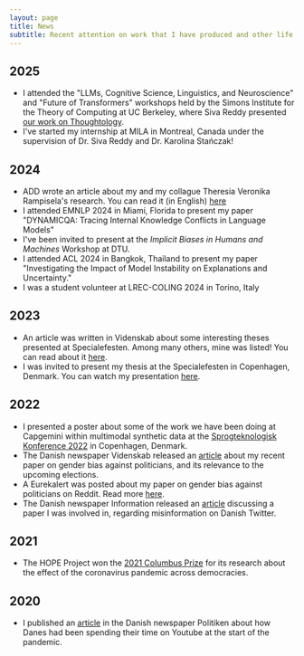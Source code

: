 ```yaml
---
layout: page
title: News
subtitle: Recent attention on work that I have produced and other life updates
---
```

## 2025
* I attended the "LLMs, Cognitive Science, Linguistics, and Neuroscience" and "Future of Transformers" workshops held by the Simons Institute for the Theory of Computing at UC Berkeley, where Siva Reddy presented [our work on Thoughtology](https://www.youtube.com/watch?v=IeCS6hsnOXs).
* I've started my internship at MILA in Montreal, Canada under the supervision of Dr. Siva Reddy and Dr. Karolina Stańczak!

## 2024
* ADD wrote an article about my and my collague Theresia Veronika Rampisela's research. You can read it (in English) [here](https://algorithms.dk/2024/11/18/can-you-trust-algorithms-to-be-fair-new-research-says-it-depends/)
* I attended EMNLP 2024 in Miami, Florida to present my paper "DYNAMICQA: Tracing Internal Knowledge Conflicts in Language Models"
* I've been invited to present at the *Implicit Biases in Humans and Machines* Workshop at DTU.
* I attended ACL 2024 in Bangkok, Thailand to present my paper "Investigating the Impact of Model Instability on Explanations and Uncertainty."
* I was a student volunteer at LREC-COLING 2024 in Torino, Italy

## 2023
* An article was written in Videnskab about some interesting theses presented at Specialefesten. Among many others, mine was listed! You can read about it [here](https://videnskab.dk/kultur-samfund/en-daarlig-frysepizza-i-norge-fik-malthe-til-at-undre-sig-to-aar-og-70-pizzaer-senere-fejres-hans-ide-paa-festival-om-laererige-specialer/).
* I was invited to present my thesis at the Specialefesten in Copenhagen, Denmark. You can watch my presentation [here](https://www.specialefestivalen.dk/specialer/a-review-of-gender-biases-in-reddit-politics).

## 2022
* I presented a poster about some of the work we have been doing at Capgemini within multimodal synthetic data at the [Sprogteknologisk Konference 2022](https://sprogteknologi.dk/blog/sprogteknologisk-konference-2022-afholdt-dansk-sprogteknologi-under-samme-tag-for-en-dag) in Copenhagen, Denmark.
* The Danish newspaper Videnskab released an [article](https://videnskab.dk/kultur-samfund/paaklaedning-krop-og-familie-kvindelige-politikere-maales-paa-andet-end-faglighed-i-online-fora/) about my recent paper on gender bias against politicians, and its relevance to the upcoming elections.
* A Eurekalert was posted about my paper on gender bias against politicians on Reddit. Read more [here](https://www.eurekalert.org/news-releases/968552).
* The Danish newspaper Information released an [article](https://www.information.dk/moti/2022/03/nyt-studie-hellere-lave-sjov-soelvpapirshatte-korrigere-misinformation) discussing a paper I was involved in, regarding misinformation on Danish Twitter.

## 2021
* The HOPE Project won the [2021 Columbus Prize](https://forlagetcolumbus.dk/nyhedsbreve/columbus-prisen-2021-gaar-til) for its research about the effect of the coronavirus pandemic across democracies.

## 2020
* I published an [article](https://politiken.dk/debat/debatindlaeg/art7749003/Danskerne-ser-oplysende-og-sjove-videoer-om-corona-p%C3%A5-YouTube) in the Danish newspaper Politiken about how Danes had been spending their time on Youtube at the start of the pandemic.
